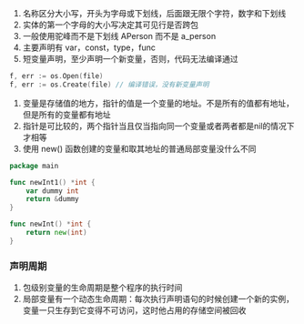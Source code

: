 1. 名称区分大小写，开头为字母或下划线，后面跟无限个字符，数字和下划线
2. 实体的第一个字母的大小写决定其可见行是否跨包
3. 一般使用驼峰而不是下划线 APerson 而不是 a_person
4. 主要声明有 var，const，type，func
5. 短变量声明，至少声明一个新变量，否则，代码无法编译通过

```go
f, err := os.Open(file)
f, err := os.Create(file) // 编译错误，没有新变量声明
```

1. 变量是存储值的地方，指针的值是一个变量的地址。不是所有的值都有地址，但是所有的变量都有地址
2. 指针是可比较的，两个指针当且仅当指向同一个变量或者两者都是nil的情况下才相等
3. 使用 new() 函数创建的变量和取其地址的普通局部变量没什么不同
```Go
package main

func newInt1() *int {
    var dummy int
	return &dummy
}

func newInt() *int {
    return new(int)
}
```

### 声明周期
1. 包级别变量的生命周期是整个程序的执行时间
2. 局部变量有一个动态生命周期：每次执行声明语句的时候创建一个新的实例，变量一只生存到它变得不可访问，这时他占用的存储空间被回收